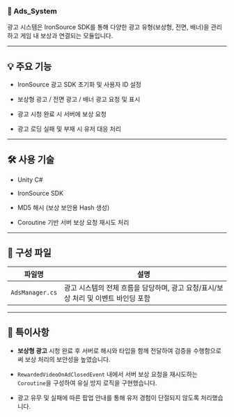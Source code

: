 ### 📁 Ads_System

광고 시스템은 IronSource SDK를 통해 다양한 광고 유형(보상형, 전면, 배너)을 관리하고 게임 내 보상과 연결되는 모듈입니다.

---

## 💡 주요 기능

- IronSource 광고 SDK 초기화 및 사용자 ID 설정
    
- 보상형 광고 / 전면 광고 / 배너 광고 요청 및 표시
    
- 광고 시청 완료 시 서버에 보상 요청
    
- 광고 로딩 실패 및 부재 시 유저 대응 처리
    

---

## 🛠 사용 기술

- Unity C#
    
- IronSource SDK
    
- MD5 해시 (보상 보안용 Hash 생성)
    
- Coroutine 기반 서버 보상 요청 재시도 처리
    

---

## 📂 구성 파일

|파일명|설명|
|---|---|
|`AdsManager.cs`|광고 시스템의 전체 흐름을 담당하며, 광고 요청/표시/보상 처리 및 이벤트 바인딩 포함|

---

## 📌 특이사항

- **보상형 광고** 시청 완료 후 서버로 해시와 타입을 함께 전달하여 검증을 수행함으로써 보상 처리의 보안성을 높였습니다.
    
- `RewardedVideoOnAdClosedEvent` 내에서 서버 보상 요청을 재시도하는 `Coroutine`을 구성하여 유실 방지 로직을 구현했습니다.
    
- 광고 유무 및 실패에 따른 팝업 안내를 통해 유저 경험이 단절되지 않도록 처리했습니다.